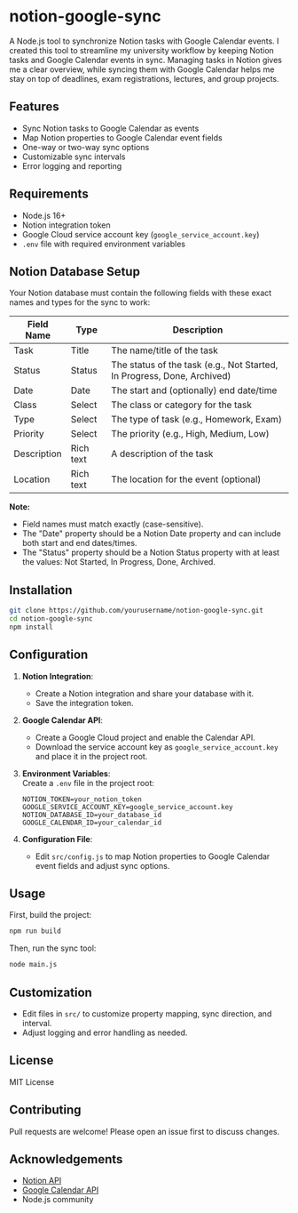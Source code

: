 # notion-google-sync

A Node.js tool to synchronize Notion tasks with Google Calendar events.
I created this tool to streamline my university workflow by keeping Notion tasks and Google Calendar events in sync. Managing tasks in Notion gives me a clear overview, while syncing them with Google Calendar helps me stay on top of deadlines, exam registrations, lectures, and group projects.

## Features

- Sync Notion tasks to Google Calendar as events
- Map Notion properties to Google Calendar event fields
- One-way or two-way sync options
- Customizable sync intervals
- Error logging and reporting

## Requirements

- Node.js 16+
- Notion integration token
- Google Cloud service account key (`google_service_account.key`)
- `.env` file with required environment variables

## Notion Database Setup

Your Notion database must contain the following fields with these exact names and types for the sync to work:

| Field Name   | Type         | Description                                 |
|--------------|--------------|---------------------------------------------|
| Task         | Title        | The name/title of the task                  |
| Status       | Status       | The status of the task (e.g., Not Started, In Progress, Done, Archived) |
| Date         | Date         | The start and (optionally) end date/time    |
| Class        | Select       | The class or category for the task          |
| Type         | Select       | The type of task (e.g., Homework, Exam)     |
| Priority     | Select       | The priority (e.g., High, Medium, Low)      |
| Description  | Rich text    | A description of the task                   |
| Location     | Rich text    | The location for the event (optional)       |

**Note:**  
- Field names must match exactly (case-sensitive).
- The "Date" property should be a Notion Date property and can include both start and end dates/times.
- The "Status" property should be a Notion Status property with at least the values: Not Started, In Progress, Done, Archived.

## Installation

```bash
git clone https://github.com/yourusername/notion-google-sync.git
cd notion-google-sync
npm install
```

## Configuration

1. **Notion Integration**:  
    - Create a Notion integration and share your database with it.
    - Save the integration token.

2. **Google Calendar API**:  
    - Create a Google Cloud project and enable the Calendar API.
    - Download the service account key as `google_service_account.key` and place it in the project root.

3. **Environment Variables**:  
    Create a `.env` file in the project root:

    ```
    NOTION_TOKEN=your_notion_token
    GOOGLE_SERVICE_ACCOUNT_KEY=google_service_account.key
    NOTION_DATABASE_ID=your_database_id
    GOOGLE_CALENDAR_ID=your_calendar_id
    ```

4. **Configuration File**:  
    - Edit `src/config.js` to map Notion properties to Google Calendar event fields and adjust sync options.

## Usage

First, build the project:

```bash
npm run build
```

Then, run the sync tool:

```bash
node main.js
```

## Customization

- Edit files in `src/` to customize property mapping, sync direction, and interval.
- Adjust logging and error handling as needed.

## License

MIT License

## Contributing

Pull requests are welcome! Please open an issue first to discuss changes.

## Acknowledgements

- [Notion API](https://developers.notion.com/)
- [Google Calendar API](https://developers.google.com/calendar)
- Node.js community

